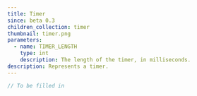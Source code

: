 ```yaml
---
title: Timer
since: beta 0.3
children_collection: timer
thumbnail: timer.png
parameters:
  - name: TIMER_LENGTH
    type: int
    description: The length of the timer, in milliseconds.
description: Represents a timer.
---
```


```javascript
// To be filled in
```

